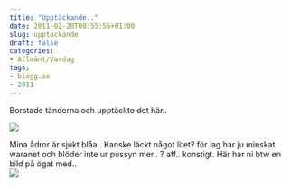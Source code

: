 ```yaml
---
title: "Upptäckande.."
date: 2011-02-20T00:55:55+01:00
slug: upptackande
draft: false
categories:
- Allmänt/Vardag
tags:
- blogg.se
- 2011
---
```

Borstade tänderna och upptäckte det här..  
  
![](/assets/images/blogg.se/dsc01506_133545041.jpg)  
  
  
Mina ådror är sjukt blåa.. Kanske läckt något litet? för jag har ju minskat waranet och blöder inte ur pussyn mer.. ? aff.. konstigt. Här har ni btw en bild på ögat med..  
![](/assets/images/blogg.se/dsc01501_133545075.jpg)